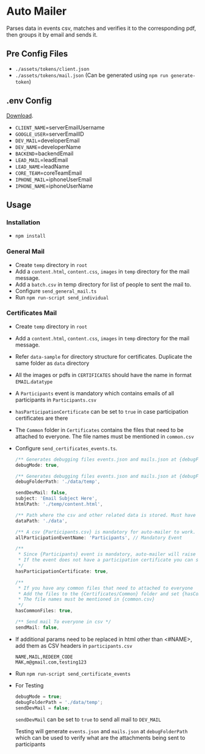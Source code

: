 # Auto Mailer

Parses data in events csv, matches and verifies it to the corresponding pdf, then groups it by email and sends it.

## Pre Config Files

- `./assets/tokens/client.json`
- `./assets/tokens/mail.json` (Can be generated using `npm run generate-token`)

## .env Config

[Download](https://drive.google.com/drive/folders/1EvwqmuNksuRUwWCN28FU10LeqhgvOyp7?usp=sharing).

- `CLIENT_NAME`=serverEmailUsername
- `GOOGLE_USER`=serverEmailID
- `DEV_MAIL`=developerEmail
- `DEV_NAME`=developerName
- `BACKEND`=backendEmail
- `LEAD_MAIL`=leadEmail
- `LEAD_NAME`=leadName
- `CORE_TEAM`=coreTeamEmail
- `IPHONE_MAIL`=iphoneUserEmail
- `IPHONE_NAME`=iphoneUserName

## Usage

### Installation

- `npm install`

### General Mail

- Create `temp` directory in `root`
- Add a `content.html`, `content.css`, `images` in `temp` directory for the mail message.
- Add a `batch.csv` in temp directory for list of people to sent the mail to.
- Configure `send_general_mail.ts`
- Run `npm run-script send_individual`

### Certificates Mail

- Create `temp` directory in `root`
- Add a `content.html`, `content.css`, `images` in `temp` directory for the mail message.
- Refer `data-sample` for directory structure for certificates. Duplicate the same folder as `data` directory
- All the images or pdfs in `CERTIFICATES` should have the name in format `EMAIL`.`datatype`
- A `Participants` event is mandatory which contains emails of all participants in `Participants.csv`
- `hasParticipationCertificate` can be set to `true` in case participation certificates are there
- The `Common` folder in `Certificates` contains the files that need to be attached to everyone. The file names must be mentioned in `common.csv`
- Configure `send_certificates_events.ts`.

    ```javascript
    /** Generates debugging files events.json and mails.json at {debugFolderPath} */
    debugMode: true,

    /** Generates debugging files events.json and mails.json at {debugFolderPath} */
    debugFolderPath: './data/temp',

    sendDevMail: false,
    subject: 'Email Subject Here',
    htmlPath: './temp/content.html',

    /** Path where the csv and other related data is stored. Must have the same structure of {data-sample} */
    dataPath: './data',

    /** A csv {Participants.csv} is mandatory for auto-mailer to work. It is a super set of all other csv events. */
    allParticipationEventName: 'Participants', // Mandatory Event

    /**
     * Since {Participants} event is mandatory, auto-mailer will raise error if it could not find participant's certificates.
     * If the event does not have a participation certificate you can set {hasParticipationCertificate} to false
     */
    hasParticipationCertificate: true,

    /**
     * If you have any common files that need to attached to everyone
     * Add the files to the {Certificates/Common} folder and set {hasCommonFiles} to true
     * The file names must be mentioned in {common.csv}
     */
    hasCommonFiles: true,

    /** Send mail To everyone in csv */
    sendMail: false,
    ```

- If additional params need to be replaced in html other than <#NAME>, add them as CSV headers in `participants.csv`

    ```csv
    NAME,MAIL,REDEEM_CODE
    MAK,m@gmail.com,testing123
    ```

- Run `npm run-script send_certificate_events`

- For Testing

    ```javascript
    debugMode = true;
    debugFolderPath = './data/temp';
    sendDevMail = false;
    ```

    `sendDevMail` can be set to `true` to send all mail to `DEV_MAIL`

    Testing will generate `events.json` and `mails.json` at `debugFolderPath` which can be used to verify what are the attachments being sent to participants

